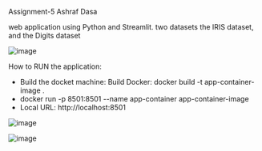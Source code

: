 
Assignment-5
Ashraf Dasa

web application using Python and Streamlit. two datasets the IRIS dataset, and the Digits dataset

![image](https://github.com/ashrafdasa/SP2024-EE-658-2D-Machine-Learning-in-EGR---Assignments/assets/71946494/dee3e757-d236-4f45-8f09-887f0938df5b)
 
How to RUN the application: 
- Build the docket machine: Build Docker: docker build -t app-container-image .
- docker run -p 8501:8501 --name app-container app-container-image
- Local URL: http://localhost:8501

![image](https://github.com/ashrafdasa/SP2024-EE-658-2D-Machine-Learning-in-EGR---Assignments/assets/71946494/2656192a-abdc-4fa6-a0d7-e5761c09cc74)

 

![image](https://github.com/ashrafdasa/SP2024-EE-658-2D-Machine-Learning-in-EGR---Assignments/assets/71946494/d629ac8a-4f8c-4ead-b4aa-1111ee0054eb)

